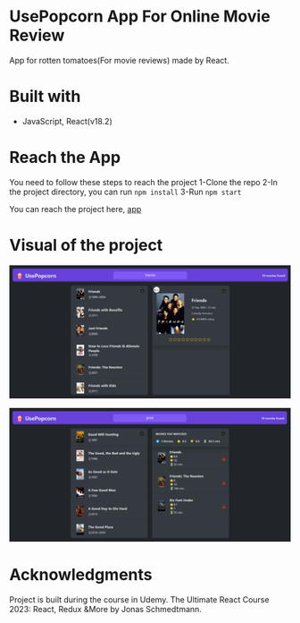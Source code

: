 # UsePopcorn App For Online Movie Review

App for rotten tomatoes(For movie reviews) made by React.

# Built with

- JavaScript, React(v18.2)

# Reach the App

You need to follow these steps to reach the project
1-Clone the repo
2-In the project directory, you can run `npm install`
3-Run `npm start`

You can reach the project here, [app](https://berenvrl.github.io/usePopcorn-react/)

# Visual of the project

![detail of selected movie](./visual-popcorn2.png)

![watched movie list-review-rate](./visual-popcorn.png)

# Acknowledgments

Project is built during the course in Udemy.
The Ultimate React Course 2023: React, Redux &More by Jonas Schmedtmann.
